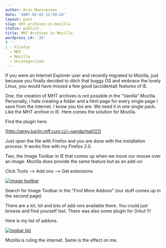 ```yaml
---
author: Arun Manivannan
date: '2007-02-03 12:59:24'
layout: post
slug: mht-archives-in-mozilla
status: publish
title: MHT Archives in Mozilla
wordpress_id: '26'
? ''
: - Firefox
  - MHT
  - Mozilla
  - Uncategorized
---
```


If you were an Internet Explorer user and recently migrated to Mozilla, just
because you finally decided to ditch that buggy OS and embrace the lovely
Linux, you would have missed a few good (accidental) features of IE.

One, the creation of MHT archives is not possible in the "Vanilla" Mozilla.
Personally, i hate creating a folder and a html page for every single page i
save from the internet. I know you too are. We need it in one single pack.
Like the MHT archive in IE. Here comes the solution for Mozilla.

Find the plugin here.

[http://atrey.karlin.mff.cuni.cz/~sanda/maf/][1]

Just open the file with Firefox and you are done with the installation
process. It works fine with my Firefox 2.0.

Two, the Image Toolbar in IE that comes up when we move our mouse over an
image. Mozilla does provide the same feature but as an add-on

Click Tools --> Add ons --> Get extensions

[![image toolbar][2]][3]

Search for Image Toolbar in the "Find More Addons" (our stuff comes up in the
second page)

There are a lot, lot and lots of add-ons available there. You could just
browse and find yourself lost. There was also some plugin for Orkut !!!

Here is my list of addons.

[![toobar list][4]][5]

Mozilla is ruling the internet. Same is the effect on me.

   [1]: http://atrey.karlin.mff.cuni.cz/%7Esanda/maf/

   [2]:
http://beanpicks.wordpress.com/files/2007/02/imagetoolbar.thumbnail.png

   [3]: http://beanpicks.wordpress.com/files/2007/02/imagetoolbar.png (image
toolbar)

   [4]: http://beanpicks.wordpress.com/files/2007/02/toolbarlist.thumbnail.png

   [5]: http://beanpicks.wordpress.com/files/2007/02/toolbarlist.png (toobar
list)

